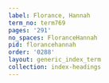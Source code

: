 ```yaml
---
label: Florance, Hannah
term_no: term769
pages: '291'
no_spaces: FloranceHannah
pid: florancehannah
order: '0288'
layout: generic_index_term
collection: index-headings
---
```

